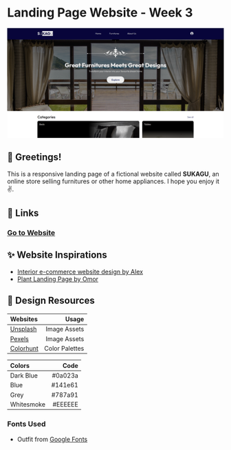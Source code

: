 # Landing Page Website - Week 3

![Banner Preview](images/markdown_banner.png)

## 👋 Greetings!

This is a responsive landing page of a fictional website called **SUKAGU**, an online store selling furnitures or other home appliances. I hope you enjoy it ✌️.

## 🔗 Links

### [Go to Website](https://sukagusite.netlify.app/)

## ✨ Website Inspirations

- [Interior e-commerce website design by Alex](https://dribbble.com/shots/20500289-Interior-e-commerce-website-design)
- [Plant Landing Page by Omor](https://dribbble.com/shots/20510400-Plant-Landing-Page)

## 🎨 Design Resources

| Websites | Usage |
| :------- | ----: |
| [Unsplash](https://unsplash.com/) | Image Assets |
| [Pexels](https://www.pexels.com/) | Image Assets |
| [Colorhunt](https://colorhunt.co/) | Color Palettes |

| Colors | Code |
| :----- | ---: |
| Dark Blue | #0a023a |
| Blue | #141e61 |
| Grey | #787a91 |
| Whitesmoke | #EEEEEE |

### Fonts Used
- Outfit from [Google Fonts](https://fonts.google.com/specimen/Outfit)